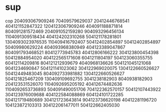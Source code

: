  # sup
cop
204093067909246 70409579629037 20412446768541  404121152847322  1204123067909246 404091188871814 804091281572469 204091052159280 904093296456134 1104091309518434 404124202310268 504121178281801 1304093023976535 110409416792407 50412402854897 50412402854897 50409980629224 404093968380949 404123389047867 804091793468521 80412773945783 40412806166222 304123800454398 50412884954020 404122565171608 
6041211804197 504123060355755 60412114209816 804121212939679 4040968136626 504121045121068 9041234690847 504121141023062 304122969020075 1304122660526627 50412449483045 804092733981882 1304122660526627 504121825467209 130409109692755 3041238182903 8040938182903 204123531526070 1104092695205192 40412674482636 1104092653736893 504091490051706 704122362570157 50412107443922 304123976009688 404122584088869 604124101722285 504121719480689 304121723643814 
904123736620198 40412281196720 104123872103313 304122061477011 504122662405030 
